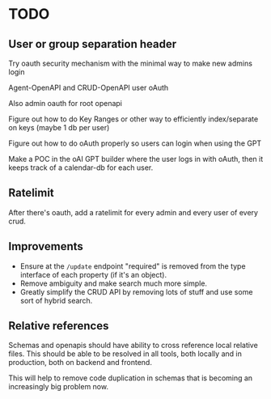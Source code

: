 # TODO

## User or group separation header

Try oauth security mechanism with the minimal way to make new admins login

Agent-OpenAPI and CRUD-OpenAPI user oAuth

Also admin oauth for root openapi

Figure out how to do Key Ranges or other way to efficiently index/separate on keys (maybe 1 db per user)

Figure out how to do oAuth properly so users can login when using the GPT

Make a POC in the oAI GPT builder where the user logs in with oAuth, then it keeps track of a calendar-db for each user.

## Ratelimit

After there's oauth, add a ratelimit for every admin and every user of every crud.

## Improvements

- Ensure at the `/update` endpoint "required" is removed from the type interface of each property (if it's an object).
- Remove ambiguity and make search much more simple.
- Greatly simplify the CRUD API by removing lots of stuff and use some sort of hybrid search.

## Relative references

Schemas and openapis should have ability to cross reference local relative files. This should be able to be resolved in all tools, both locally and in production, both on backend and frontend.

This will help to remove code duplication in schemas that is becoming an increasingly big problem now.

